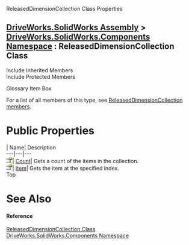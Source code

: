 ReleasedDimensionCollection Class Properties   
  
[DriveWorks.SolidWorks Assembly](topic13342.md) > [DriveWorks.SolidWorks.Components Namespace](topic13925.md) : ReleasedDimensionCollection Class  
---  
  
Include Inherited Members    
Include Protected Members    


Glossary Item Box

For a list of all members of this type, see [ReleasedDimensionCollection members](topic14839.md).

# Public Properties

| Name| Description  
---|---|---  
![Public Property](dotnetimages/publicProperty.gif)| [Count](topic14848.md)| Gets a count of the items in the collection.   
![Public Property](dotnetimages/publicProperty.gif)| [Item](topic14849.md)| Gets the item at the specified index.   
Top

# See Also

#### Reference

[ReleasedDimensionCollection Class](topic14838.md)   
[DriveWorks.SolidWorks.Components Namespace](topic13925.md)


